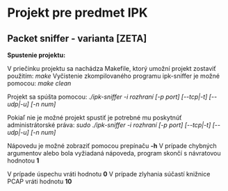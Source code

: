 # Projekt pre predmet IPK
## Packet sniffer - varianta [ZETA]

__Spustenie projektu:__

V priečinku projektu sa nachádza Makefile, ktorý umožní projekt zostaviť použitím:
_make_
Vyčistenie zkompilovaného programu ipk-sniffer je možné pomocou:
_make clean_

Projekt sa spúšta pomocou:
_./ipk-sniffer -i rozhraní [-p ­­port] [--tcp|-t] [--udp|-u] [-n num]_

Pokiaľ nie je možné projekt spustiť je potrebné mu poskytnúť administrátorské práva:
_sudo ./ipk-sniffer -i rozhraní [-p ­­port] [--tcp|-t] [--udp|-u] [-n num]_

Nápovedu je možné zobraziť pomocou prepínaču __-h__ 
V prípade chybných argumentov alebo bola vyžiadaná nápoveda, program skončí s návratovou hodnotou __1__

V prípade úspechu vráti hodnotu __0__
V prípade zlyhania súčastí knižnice PCAP vráti hodnotu __10__
